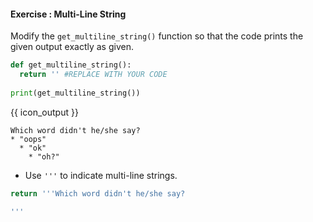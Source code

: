 #### Exercise : Multi-Line String

Modify the `get_multiline_string()` function so that the code prints the given output exactly as given.<br>

```python
def get_multiline_string():
  return '' #REPLACE WITH YOUR CODE
    
print(get_multiline_string()) 
```
{{ icon_output }}
```
Which word didn't he/she say?
* "oops"
  * "ok"
    * "oh?"
```

<panel type="seamless" header="%%:bulb: Tips%%">

* Use `'''` to indicate multi-line strings.

</panel>
<panel type="seamless" header="%%:bulb: Partial solution%%">

```python
return '''Which word didn't he/she say?

'''
```

</panel>